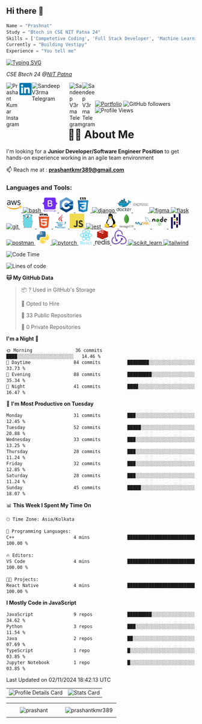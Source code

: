 ## Hi there 👋

<!--
**Prashantkmr389/prashantkmr389** is a ✨ _special_ ✨ repository because its `README.md` (this file) appears on your GitHub profile.

Here are some ideas to get you started:

- 🔭 I’m currently working on ...
- 🌱 I’m currently learning ...
- 👯 I’m looking to collaborate on ...
- 🤔 I’m looking for help with ...
- 💬 Ask me about ...
- 📫 How to reach me: ...
- 😄 Pronouns: ...
- ⚡ Fun fact: ...
-->
```python
Name = "Prashnat"
Study = "Btech in CSE NIT Patna 24"
Skills = ['Competetive Coding', 'Full Stack Developer', 'Machine Learning','Finance and Derivatives']
Currently = "Building Vestipy"
Experience = "You tell me"
```


[![Typing SVG](https://readme-typing-svg.herokuapp.com/?font=Ubuntu&color=%2336BCF7&vCenter=true&height=35&lines=%20Junior%20Developer;%20Finance%20Geek;%20Building%20Vestipy;%20Engineer%20by%20Heart;%20Full-Stack%20Web%20Developer;%20Competetive%20Coder)](https://git.io/typing-svg)

<p><em>CSE Btech 24 @<a href="https://nitp.ac.in/">NIT Patna
</em></p>


<p>
  <a href="https://instagram.com/prashant_raj.put">
    <img align="left" alt="Prashant Kumar Instagram" width="34px" src="https://raw.githubusercontent.com/gauravghongde/social-icons/master/SVG/Color/Instagram.svg" />
  </a>
  

  <a href="https://www.linkedin.com/in/prashantkmr389/">
    <img align="left" alt="Prashant Kumar LinkedIn" width="34px" src="https://raw.githubusercontent.com/devicons/devicon/master/icons/linkedin/linkedin-original.svg" />
  </a>
  
   <a href="https://codeforces.com/profile/prashantkmr389">
    <img align="left" alt="Sandeep V3rma Telegram" width="100px" src="https://codeforces.org/s/98675/images/codeforces-sponsored-by-ton.png" />
  </a>
  
  <a href="https://leetcode.com/prashantkmr389">
    <img align="left" alt="Sandeep V3rma Telegram" width="34px" src="https://assets.leetcode.com/static_assets/public/images/LeetCode_logo_rvs.png" />
  </a>

   <a href="https://t.me/prashantkmr">
    <img align="left" alt="Sandeep V3rma Telegram" width="34px" src="https://raw.githubusercontent.com/gauravghongde/social-icons/master/SVG/Color/Telegram.svg" />
  </a>
  

  
</p>
</br>
</br>

[![Portfolio](https://img.shields.io/badge/-Prashant-red/?label=Portfolio)](https://prashantkmr389-portfolio.vercel.app/)
![GitHub followers](https://img.shields.io/github/followers/prashantkmr389?label=Follow&style=social)
![Profile Views](https://komarev.com/ghpvc/?username=prashantkmr389&color=brightgreen&base=1600)

<h1 align="center"> 🧑‍💻 About Me</h1>
 
 I'm looking for a **Junior Developer/Software Engineer Position** to get hands-on experience working in an agile team environment

📫 Reach me at : **prashantkmr389@gmail.com**

<h3 align="left">Languages and Tools:</h3>
<p align="left"> <a href="https://aws.amazon.com" target="_blank" rel="noreferrer"> <img src="https://raw.githubusercontent.com/devicons/devicon/master/icons/amazonwebservices/amazonwebservices-original-wordmark.svg" alt="aws" width="40" height="40"/> </a> <a href="https://www.gnu.org/software/bash/" target="_blank" rel="noreferrer"> <img src="https://www.vectorlogo.zone/logos/gnu_bash/gnu_bash-icon.svg" alt="bash" width="40" height="40"/> </a> <a href="https://getbootstrap.com" target="_blank" rel="noreferrer"> <img src="https://raw.githubusercontent.com/devicons/devicon/master/icons/bootstrap/bootstrap-plain-wordmark.svg" alt="bootstrap" width="40" height="40"/> </a> <a href="https://www.w3schools.com/cpp/" target="_blank" rel="noreferrer"> <img src="https://raw.githubusercontent.com/devicons/devicon/master/icons/cplusplus/cplusplus-original.svg" alt="cplusplus" width="40" height="40"/> </a> <a href="https://www.w3schools.com/css/" target="_blank" rel="noreferrer"> <img src="https://raw.githubusercontent.com/devicons/devicon/master/icons/css3/css3-original-wordmark.svg" alt="css3" width="40" height="40"/> </a> <a href="https://www.djangoproject.com/" target="_blank" rel="noreferrer"> <img src="https://cdn.worldvectorlogo.com/logos/django.svg" alt="django" width="40" height="40"/> </a> <a href="https://www.docker.com/" target="_blank" rel="noreferrer"> <img src="https://raw.githubusercontent.com/devicons/devicon/master/icons/docker/docker-original-wordmark.svg" alt="docker" width="40" height="40"/> </a> <a href="https://expressjs.com" target="_blank" rel="noreferrer"> <img src="https://raw.githubusercontent.com/devicons/devicon/master/icons/express/express-original-wordmark.svg" alt="express" width="40" height="40"/> </a> <a href="https://www.figma.com/" target="_blank" rel="noreferrer"> <img src="https://www.vectorlogo.zone/logos/figma/figma-icon.svg" alt="figma" width="40" height="40"/> </a> <a href="https://flask.palletsprojects.com/" target="_blank" rel="noreferrer"> <img src="https://www.vectorlogo.zone/logos/pocoo_flask/pocoo_flask-icon.svg" alt="flask" width="40" height="40"/> </a> <a href="https://git-scm.com/" target="_blank" rel="noreferrer"> <img src="https://www.vectorlogo.zone/logos/git-scm/git-scm-icon.svg" alt="git" width="40" height="40"/> </a> <a href="https://golang.org" target="_blank" rel="noreferrer"> <img src="https://raw.githubusercontent.com/devicons/devicon/master/icons/go/go-original.svg" alt="go" width="40" height="40"/> </a> <a href="https://www.w3.org/html/" target="_blank" rel="noreferrer"> <img src="https://raw.githubusercontent.com/devicons/devicon/master/icons/html5/html5-original-wordmark.svg" alt="html5" width="40" height="40"/> </a> <a href="https://www.java.com" target="_blank" rel="noreferrer"> <img src="https://raw.githubusercontent.com/devicons/devicon/master/icons/java/java-original.svg" alt="java" width="40" height="40"/> </a> <a href="https://developer.mozilla.org/en-US/docs/Web/JavaScript" target="_blank" rel="noreferrer"> <img src="https://raw.githubusercontent.com/devicons/devicon/master/icons/javascript/javascript-original.svg" alt="javascript" width="40" height="40"/> </a> <a href="https://jestjs.io" target="_blank" rel="noreferrer"> <img src="https://www.vectorlogo.zone/logos/jestjsio/jestjsio-icon.svg" alt="jest" width="40" height="40"/> </a> <a href="https://www.linux.org/" target="_blank" rel="noreferrer"> <img src="https://raw.githubusercontent.com/devicons/devicon/master/icons/linux/linux-original.svg" alt="linux" width="40" height="40"/> </a> <a href="https://www.mongodb.com/" target="_blank" rel="noreferrer"> <img src="https://raw.githubusercontent.com/devicons/devicon/master/icons/mongodb/mongodb-original-wordmark.svg" alt="mongodb" width="40" height="40"/> </a> <a href="https://www.mysql.com/" target="_blank" rel="noreferrer"> <img src="https://raw.githubusercontent.com/devicons/devicon/master/icons/mysql/mysql-original-wordmark.svg" alt="mysql" width="40" height="40"/> </a> <a href="https://nodejs.org" target="_blank" rel="noreferrer"> <img src="https://raw.githubusercontent.com/devicons/devicon/master/icons/nodejs/nodejs-original-wordmark.svg" alt="nodejs" width="40" height="40"/> </a> <a href="https://pandas.pydata.org/" target="_blank" rel="noreferrer"> <img src="https://raw.githubusercontent.com/devicons/devicon/2ae2a900d2f041da66e950e4d48052658d850630/icons/pandas/pandas-original.svg" alt="pandas" width="40" height="40"/> </a> <a href="https://postman.com" target="_blank" rel="noreferrer"> <img src="https://www.vectorlogo.zone/logos/getpostman/getpostman-icon.svg" alt="postman" width="40" height="40"/> </a> <a href="https://www.python.org" target="_blank" rel="noreferrer"> <img src="https://raw.githubusercontent.com/devicons/devicon/master/icons/python/python-original.svg" alt="python" width="40" height="40"/> </a> <a href="https://pytorch.org/" target="_blank" rel="noreferrer"> <img src="https://www.vectorlogo.zone/logos/pytorch/pytorch-icon.svg" alt="pytorch" width="40" height="40"/> </a> <a href="https://reactjs.org/" target="_blank" rel="noreferrer"> <img src="https://raw.githubusercontent.com/devicons/devicon/master/icons/react/react-original-wordmark.svg" alt="react" width="40" height="40"/> </a> <a href="https://redis.io" target="_blank" rel="noreferrer"> <img src="https://raw.githubusercontent.com/devicons/devicon/master/icons/redis/redis-original-wordmark.svg" alt="redis" width="40" height="40"/> </a> <a href="https://redux.js.org" target="_blank" rel="noreferrer"> <img src="https://raw.githubusercontent.com/devicons/devicon/master/icons/redux/redux-original.svg" alt="redux" width="40" height="40"/> </a> <a href="https://scikit-learn.org/" target="_blank" rel="noreferrer"> <img src="https://upload.wikimedia.org/wikipedia/commons/0/05/Scikit_learn_logo_small.svg" alt="scikit_learn" width="40" height="40"/> </a> <a href="https://tailwindcss.com/" target="_blank" rel="noreferrer"> <img src="https://www.vectorlogo.zone/logos/tailwindcss/tailwindcss-icon.svg" alt="tailwind" width="40" height="40"/> </a> </p>




<!--START_SECTION:waka-->
![Code Time](http://img.shields.io/badge/Code%20Time-184%20hrs%2046%20mins-blue)

![Lines of code](https://img.shields.io/badge/From%20Hello%20World%20I%27ve%20Written-1.1%20million%20lines%20of%20code-blue)

**🐱 My GitHub Data** 

> 📦 ? Used in GitHub's Storage 
 > 
> 💼 Opted to Hire
 > 
> 📜 33 Public Repositories 
 > 
> 🔑 0 Private Repositories 
 > 
**I'm a Night 🦉** 

```text
🌞 Morning                36 commits          ████░░░░░░░░░░░░░░░░░░░░░   14.46 % 
🌆 Daytime                84 commits          ████████░░░░░░░░░░░░░░░░░   33.73 % 
🌃 Evening                88 commits          █████████░░░░░░░░░░░░░░░░   35.34 % 
🌙 Night                  41 commits          ████░░░░░░░░░░░░░░░░░░░░░   16.47 % 
```
📅 **I'm Most Productive on Tuesday** 

```text
Monday                   31 commits          ███░░░░░░░░░░░░░░░░░░░░░░   12.45 % 
Tuesday                  52 commits          █████░░░░░░░░░░░░░░░░░░░░   20.88 % 
Wednesday                33 commits          ███░░░░░░░░░░░░░░░░░░░░░░   13.25 % 
Thursday                 28 commits          ███░░░░░░░░░░░░░░░░░░░░░░   11.24 % 
Friday                   32 commits          ███░░░░░░░░░░░░░░░░░░░░░░   12.85 % 
Saturday                 28 commits          ███░░░░░░░░░░░░░░░░░░░░░░   11.24 % 
Sunday                   45 commits          █████░░░░░░░░░░░░░░░░░░░░   18.07 % 
```


📊 **This Week I Spent My Time On** 

```text
🕑︎ Time Zone: Asia/Kolkata

💬 Programming Languages: 
C++                      4 mins              █████████████████████████   100.00 % 

🔥 Editors: 
VS Code                  4 mins              █████████████████████████   100.00 % 

🐱‍💻 Projects: 
React Native             4 mins              █████████████████████████   100.00 % 
```

**I Mostly Code in JavaScript** 

```text
JavaScript               9 repos             █████████░░░░░░░░░░░░░░░░   34.62 % 
Python                   3 repos             ███░░░░░░░░░░░░░░░░░░░░░░   11.54 % 
Java                     2 repos             ██░░░░░░░░░░░░░░░░░░░░░░░   07.69 % 
TypeScript               1 repo              █░░░░░░░░░░░░░░░░░░░░░░░░   03.85 % 
Jupyter Notebook         1 repo              █░░░░░░░░░░░░░░░░░░░░░░░░   03.85 % 
```




 Last Updated on 02/11/2024 18:42:13 UTC
<!--END_SECTION:waka-->

<table>
  <tr>
    <td>
      <img src="http://github-profile-summary-cards.vercel.app/api/cards/profile-details?username=prashantkmr389&theme=aura_dark" alt="Profile Details Card"/>
    </td>
    <td>
      <img src="http://github-profile-summary-cards.vercel.app/api/cards/stats?username=prashantkmr389&theme=aura_dark" alt="Stats Card"/>
    </td>
  </tr>
</table>




<table style="width: 100%;">
  <tr>
    <td align="center" style="padding: 10px; width: 50%;">
      <img src="https://github-readme-streak-stats.herokuapp.com/?user=prashantkmr389&show_icons=true&count_private=true&theme=algolia&title_color=fefffd&text_color=fefffd&locale=en" alt="prashant" style="width: 100%; height: auto;" />
    </td>
    <td align="center" style="padding: 10px; width: 50%;">
      <img src="https://github-readme-stats.vercel.app/api/top-langs?username=prashantkmr389&exclude_repo=NNCars&show_icons=true&theme=algolia&title_color=fefffd&text_color=fefffd&locale=en&layout=compact" alt="prashantkmr389" style="width: 100%; height: auto;" />
    </td>
  </tr>
</table>

